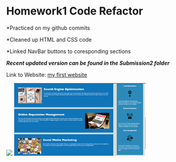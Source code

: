 # Homework1 Code Refactor
*Practiced on my github commits

*Cleaned up HTML and CSS code

*Linked NavBar buttons to coresponding sections

***Recent updated version can be found in the Submission2 folder***

Link to Website:
[my first website](https://dewdropstudio.github.io/HoriseonWebsite/)

<img src="Navbar Section.png" width= 350px length=350px>

<img src="Website Section.png" width= 350px length=350px>
